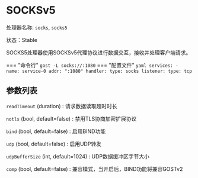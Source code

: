 # SOCKSv5

处理器名称: `socks`, `socks5`

状态：Stable

SOCKS5处理器使用SOCKSv5代理协议进行数据交互，接收并处理客户端请求。

=== "命令行"
    ```
	gost -L socks://:1080
	```
=== "配置文件"
    ```yaml
	services:
	- name: service-0
	  addr: ":1080"
	  handler:
		type: socks
	  listener:
		type: tcp
	```

## 参数列表

`readTimeout` (duration)
:    请求数据读取超时时长

`notls` (bool, default=false)
:    禁用TLS协商加密扩展协议

`bind` (bool, default=false)
:    启用BIND功能

`udp` (bool, default=false)
:    启用UDP转发

`udpBufferSize` (int, default=1024)
:    UDP数据缓冲区字节大小

`comp` (bool, default=false)
:   兼容模式，当开启后，BIND功能将兼容GOSTv2
